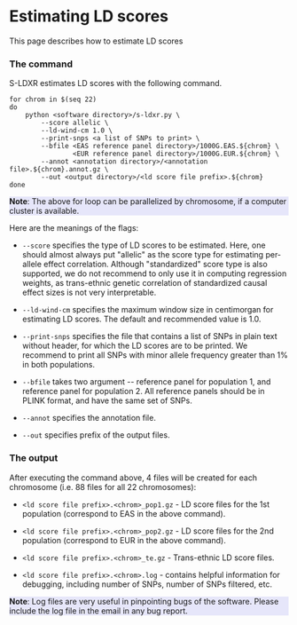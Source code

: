 # Estimating LD scores

This page describes how to estimate LD scores

### The command

S-LDXR estimates LD scores with the following command.

```shell
for chrom in $(seq 22)
do
    python <software directory>/s-ldxr.py \
        --score allelic \
        --ld-wind-cm 1.0 \
        --print-snps <a list of SNPs to print> \
        --bfile <EAS reference panel directory>/1000G.EAS.${chrom} \
                <EUR reference panel directory>/1000G.EUR.${chrom} \
        --annot <annotation directory>/<annotation file>.${chrom}.annot.gz \
        --out <output directory>/<ld score file prefix>.${chrom}
done
```

<div style="background-color:rgba(230, 230, 250, 1.0);">
<b>Note</b>: The above for loop can be parallelized by chromosome, if a
computer cluster is available.
</div>

Here are the meanings of the flags:

* `--score` specifies the type of LD scores to be estimated. Here, one should
almost always put "allelic" as the score type for estimating per-allele effect
correlation. Although "standardized" score type is also supported, we do not
recommend to only use it in computing regression weights, as trans-ethnic
genetic correlation of standardized causal effect sizes is not very
interpretable.

* `--ld-wind-cm` specifies the maximum window size in centimorgan for
estimating LD scores. The default and recommended value is 1.0.

* `--print-snps` specifies the file that contains a list of SNPs in plain text
without header, for which the LD scores are to be printed. We recommend to
print all SNPs with minor allele frequency greater than 1% in both populations.

* `--bfile` takes two argument -- reference panel for population 1, and
reference panel for population 2. All reference panels should be in PLINK
format, and have the same set of SNPs.

* `--annot` specifies the annotation file.

* `--out` specifies prefix of the output files.

### The output

After executing the command above, 4 files will be created for each
chromosome (i.e. 88 files for all 22 chromosomes):

* `<ld score file prefix>.<chrom>_pop1.gz` - LD score files for the 1st
population (correspond to EAS in the above command).

* `<ld score file prefix>.<chrom>_pop2.gz` - LD score files for the 2nd
population (correspond to EUR in the above command).

* `<ld score file prefix>.<chrom>_te.gz` - Trans-ethnic LD score files.

* `<ld score file prefix>.<chrom>.log` - contains helpful information for
debugging, including number of SNPs, number of SNPs filtered, etc.

<div style="background-color:rgba(230, 230, 250, 1.0);">
<b>Note</b>: Log files are very useful in pinpointing bugs of the
software. Please include the log file in the email in any bug report.
</div>

